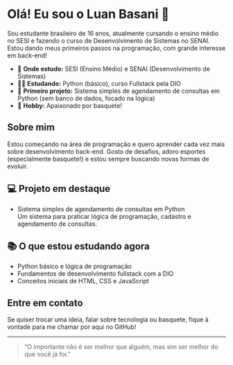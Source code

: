 # Olá! Eu sou o Luan Basani 👋

Sou estudante brasileiro de 16 anos, atualmente cursando o ensino médio no SESI e fazendo o curso de Desenvolvimento de Sistemas no SENAI. Estou dando meus primeiros passos na programação, com grande interesse em back-end!

- 📍 **Onde estudo:** SESI (Ensino Médio) e SENAI (Desenvolvimento de Sistemas)
- 🧑‍💻 **Estudando:** Python (básico), curso Fullstack pela DIO
- 🚀 **Primeiro projeto:** Sistema simples de agendamento de consultas em Python (sem banco de dados, focado na lógica)
- 🏀 **Hobby:** Apaixonado por basquete!

## Sobre mim

Estou começando na área de programação e quero aprender cada vez mais sobre desenvolvimento back-end. Gosto de desafios, adoro esportes (especialmente basquete!) e estou sempre buscando novas formas de evoluir.

## 💻 Projeto em destaque

- Sistema simples de agendamento de consultas em Python  
  Um sistema para praticar lógica de programação, cadastro e agendamento de consultas.

## 📚 O que estou estudando agora

- Python básico e lógica de programação
- Fundamentos de desenvolvimento fullstack com a DIO
- Conceitos iniciais de HTML, CSS e JavaScript

## Entre em contato

Se quiser trocar uma ideia, falar sobre tecnologia ou basquete, fique à vontade para me chamar por aqui no GitHub!

---

> “O importante não é ser melhor que alguém, mas sim ser melhor do que você já foi.”  
